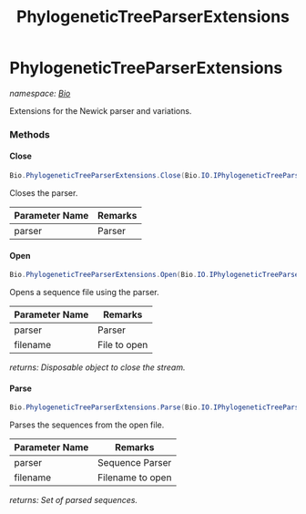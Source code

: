 ﻿---
title: PhylogeneticTreeParserExtensions
---

# PhylogeneticTreeParserExtensions
_namespace: [Bio](N-Bio.html)_

Extensions for the Newick parser and variations.

### Methods

#### Close
```csharp
Bio.PhylogeneticTreeParserExtensions.Close(Bio.IO.IPhylogeneticTreeParser)
```
Closes the parser.

|Parameter Name|Remarks|
|--------------|-------|
|parser|Parser|


#### Open
```csharp
Bio.PhylogeneticTreeParserExtensions.Open(Bio.IO.IPhylogeneticTreeParser,System.String)
```
Opens a sequence file using the parser.

|Parameter Name|Remarks|
|--------------|-------|
|parser|Parser|
|filename|File to open|

_returns: Disposable object to close the stream._

#### Parse
```csharp
Bio.PhylogeneticTreeParserExtensions.Parse(Bio.IO.IPhylogeneticTreeParser,System.String)
```
Parses the sequences from the open file.

|Parameter Name|Remarks|
|--------------|-------|
|parser|Sequence Parser|
|filename|Filename to open|

_returns: Set of parsed sequences._




